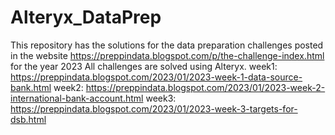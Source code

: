 # Alteryx_DataPrep 
This repository has the solutions for the data preparation challenges posted in the website https://preppindata.blogspot.com/p/the-challenge-index.html for the year 2023
All challenges are solved using Alteryx.
week1: https://preppindata.blogspot.com/2023/01/2023-week-1-data-source-bank.html
week2: https://preppindata.blogspot.com/2023/01/2023-week-2-international-bank-account.html
week3: https://preppindata.blogspot.com/2023/01/2023-week-3-targets-for-dsb.html

